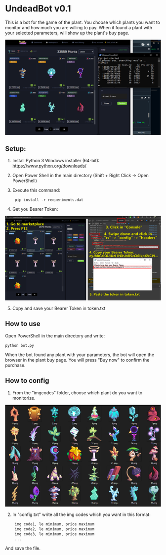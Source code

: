 # UndeadBot v0.1
This is a bot for the game of the plant. You choose which plants you want to monitor and how much you are willing to pay.
When it found a plant with your selected parameters, will show up the plant's buy page.

![Test image](https://github.com/Tomanji/UndeadBot/blob/main/test_bot.png)

## Setup:
1. Install Python 3 Windows installer (64-bit):
https://www.python.org/downloads/

2. Open Power Shell in the main directory 
(Shift + Right Click -> Open PowerShell)

3. Execute this command:

		pip install -r requeriments.dat

4. Get you Bearer Token:

![Image of Yaktocat](https://github.com/Tomanji/UndeadBot/blob/main/bearer_token.png)

5. Copy and save your Bearer Token in token.txt


## How to use

 Open PowerShell in the main directory and write:
	
	python bot.py

 When the bot found any plant with your parameters,
the bot will open the browser in the plant buy page. 
You will press "Buy now" to confirm the purchase.

## How to config

1. From the "imgcodes" folder, choose which plant do you want to monitorize.

![Image of codes](https://github.com/Tomanji/UndeadBot/blob/main/img_codes.png)

2. In "config.txt" write all the img codes which you want in this format:

		img code1, le minimum, price maximum
		img code2, le minimum, price maximum
		img code3, le minimum, price maximum
		...

And save the file.
